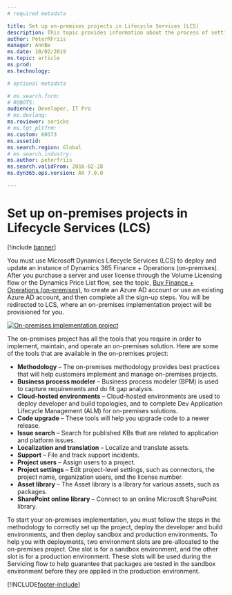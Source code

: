 ```yaml
---
# required metadata

title: Set up on-premises projects in Lifecycle Services (LCS)
description: This topic provides information about the process of setting up an on-premises project in Microsoft Dynamics Lifecycle Services (LCS). 
author: PeterRFriis
manager: AnnBe
ms.date: 10/02/2019
ms.topic: article
ms.prod: 
ms.technology: 

# optional metadata

# ms.search.form: 
# ROBOTS: 
audience: Developer, IT Pro
# ms.devlang: 
ms.reviewer: sericks
# ms.tgt_pltfrm: 
ms.custom: 60373
ms.assetid: 
ms.search.region: Global
# ms.search.industry: 
ms.author: peterfriis
ms.search.validFrom: 2016-02-28
ms.dyn365.ops.version: AX 7.0.0

---
```

# Set up on-premises projects in Lifecycle Services (LCS)

[!include [banner](../includes/banner.md)]

You must use Microsoft Dynamics Lifecycle Services (LCS) to deploy and update an instance of Dynamics 365 Finance + Operations (on-premises). After you purchase a server and user license through the Volume Licensing flow or the Dynamics Price List flow, see the topic, [Buy Finance + Operations (on-premises)](../../fin-ops/get-started/purchase-on-premises.md), to create an Azure AD account or use an existing Azure AD account, and then complete all the sign-up steps. You will be redirected to LCS, where an on-premises implementation project will be provisioned for you.

 [![On-premises implementation project](./media/lbd-proejcts-01.png)](./media/lbd-proejcts-01.png)

The on-premises project has all the tools that you require in order to implement, maintain, and operate an on-premises solution. Here are some of the tools that are available in the on-premises project:

- **Methodology** – The on-premises methodology provides best practices that will help customers implement and manage on-premises projects.
- **Business process modeler** – Business process modeler (BPM) is used to capture requirements and do fit gap analysis.
- **Cloud-hosted environments** – Cloud-hosted environments are used to deploy developer and build topologies, and to complete Dev Application Lifecycle Management (ALM) for on-premises solutions.
- **Code upgrade** – These tools will help you upgrade code to a newer release.
- **Issue search** – Search for published KBs that are related to application and platform issues.
- **Localization and translation** – Localize and translate assets.
- **Support** – File and track support incidents.
- **Project users** – Assign users to a project.
- **Project settings** – Edit project-level settings, such as connectors, the project name, organization users, and the license number.
- **Asset library** – The Asset library is a library for various assets, such as packages.
- **SharePoint online library** – Connect to an online Microsoft SharePoint library.

To start your on-premises implementation, you must follow the steps in the methodology to correctly set up the project, deploy the developer and build environments, and then deploy sandbox and production environments. To help you with deployments, two environment slots are pre-allocated to the on-premises project. One slot is for a sandbox environment, and the other slot is for a production environment. These slots will be used during the Servicing flow to help guarantee that packages are tested in the sandbox environment before they are applied in the production environment.


[!INCLUDE[footer-include](../../../includes/footer-banner.md)]
